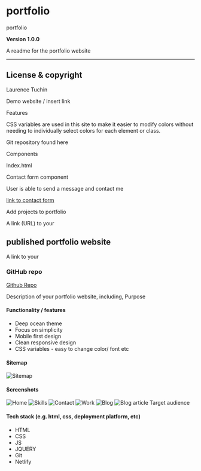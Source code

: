 # portfolio
portfolio 

**Version 1.0.0**

A readme for the portfolio website 

---

## License & copyright

Laurence Tuchin


Demo website / insert link

Features

CSS variables are used in this site to make it easier to modify colors without needing to individually select colors for each element or class. 

Git repository found here

Components

<!-- The homepage -->

Index.html 

Contact form component

User is able to send a message and contact me

[link to contact form](insertlink)



<!-- Further development -->

Add projects to portfolio


A link (URL) to your 
## published portfolio website
[](urlnetlify)
A link to your 
### GitHub repo
[Github Repo](https://github.com/laurencetuchin/portfolio)


Description of your portfolio website, including,
Purpose
#### Functionality / features
- Deep ocean theme
- Focus on simplicity
- Mobile first design
- Clean responsive design
- CSS variables - easy to change color/ font etc

#### Sitemap
![Sitemap]()

#### Screenshots
![Home]()
![Skills]()
![Contact]()
![Work]()
![Blog]()
![Blog article]()
Target audience

#### Tech stack (e.g. html, css, deployment platform, etc)
- HTML
- CSS
- JS
- JQUERY
- Git
- Netlify


